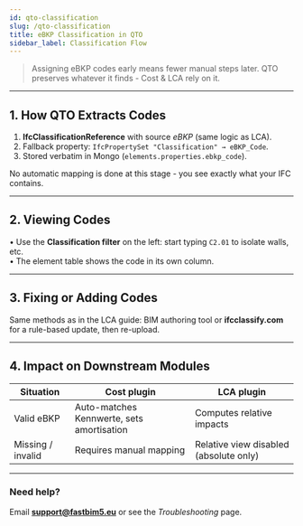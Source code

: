 ```yaml
---
id: qto-classification
slug: /qto-classification
title: eBKP Classification in QTO
sidebar_label: Classification Flow
---
```


> Assigning eBKP codes early means fewer manual steps later. QTO preserves whatever it finds - Cost & LCA rely on it.

---

## 1. How QTO Extracts Codes

1. **IfcClassificationReference** with source *eBKP* (same logic as LCA).  
2. Fallback property: `IfcPropertySet "Classification" → eBKP_Code`.  
3. Stored verbatim in Mongo (`elements.properties.ebkp_code`).

No automatic mapping is done at this stage - you see exactly what your IFC contains.

---

## 2. Viewing Codes

• Use the **Classification filter** on the left: start typing `C2.01` to isolate walls, etc.  
• The element table shows the code in its own column.

---

## 3. Fixing or Adding Codes

Same methods as in the LCA guide: BIM authoring tool or **ifcclassify.com** for a rule-based update, then re-upload.

---

## 4. Impact on Downstream Modules

| Situation | Cost plugin | LCA plugin |
|-----------|-------------|------------|
| Valid eBKP | Auto-matches Kennwerte, sets amortisation | Computes relative impacts |
| Missing / invalid | Requires manual mapping | Relative view disabled (absolute only) |

---

### Need help?
Email **support@fastbim5.eu** or see the *Troubleshooting* page. 